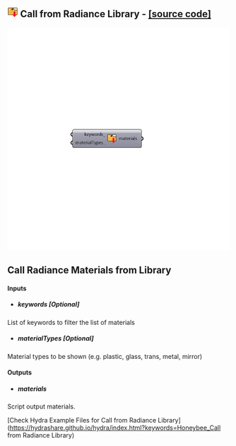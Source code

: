 ## ![](../../images/icons/Call_from_Radiance_Library.png) Call from Radiance Library - [[source code]](https://github.com/ladybug-tools/honeybee-legacy/tree/master/src/Honeybee_Call%20from%20Radiance%20Library.py)

![](../../images/components/Call_from_Radiance_Library.png)

Call Radiance Materials from Library
 -
 

#### Inputs
* ##### keywords [Optional]
List of keywords to filter the list of materials
* ##### materialTypes [Optional]
Material types to be shown (e.g. plastic, glass, trans, metal, mirror)

#### Outputs
* ##### materials
Script output materials.


[Check Hydra Example Files for Call from Radiance Library](https://hydrashare.github.io/hydra/index.html?keywords=Honeybee_Call from Radiance Library)
